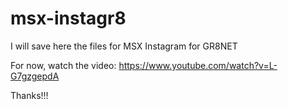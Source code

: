# msx-instagr8
I will save here the files for MSX Instagram for GR8NET

For now, watch the video: https://www.youtube.com/watch?v=L-G7gzgepdA

Thanks!!!
